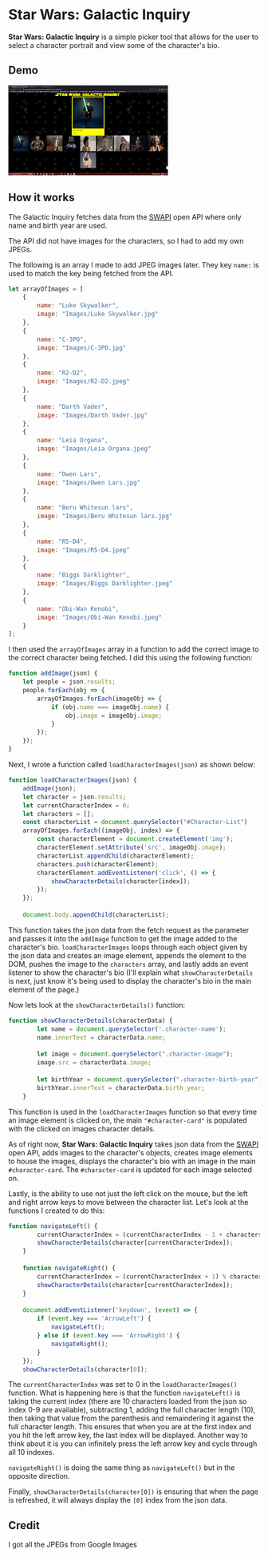 # Star Wars: Galactic Inquiry

**Star Wars: Galactic Inquiry** is a simple picker tool that allows for the user to select a character portrait and view some of the character's bio.

## Demo
![](https://github.com/TaylerSchanks/Phase-1-Project/blob/main/Images/Star_Wars_Qalactic_Inquiry%20GIF.gif)

## How it works

The Galactic Inquiry fetches data from the [SWAPI](https://swapi.dev/api/people/) open API where only name and birth year are used.

The API did not have images for the characters, so I had to add my own JPEGs.

The following is an array I made to add JPEG images later.  They key ```name:``` is used to match the key being fetched from the API.

```js
let arrayOfImages = [
    {
        name: "Luke Skywalker",
        image: "Images/Luke Skywalker.jpg"
    },
    {
        name: "C-3PO",
        image: "Images/C-3PO.jpg"
    },
    {
        name: "R2-D2",
        image: "Images/R2-D2.jpeg"
    },
    {
        name: "Darth Vader",
        image: "Images/Darth Vader.jpg"
    },
    {
        name: "Leia Organa",
        image: "Images/Leia Organa.jpeg"
    },
    {
        name: "Owen Lars",
        image: "Images/Owen Lars.jpg"
    },
    {
        name: "Beru Whitesun lars",
        image: "Images/Beru Whitesun lars.jpg"
    },
    {
        name: "R5-D4",
        image: "Images/R5-D4.jpeg"
    },
    {
        name: "Biggs Darklighter",
        image: "Images/Biggs Darklighter.jpeg"
    },
    {
        name: "Obi-Wan Kenobi",
        image: "Images/Obi-Wan Kenobi.jpeg"
    }
];
```
I then used the ```arrayOfImages``` array in a function to add the correct image to the correct character being fetched.  I did this using the following function:

```js
function addImage(json) {
    let people = json.results;
    people.forEach(obj => {
        arrayOfImages.forEach(imageObj => {
            if (obj.name === imageObj.name) {
                obj.image = imageObj.image;
            }
        });
    });
}
```
Next, I wrote a function called ```loadCharacterImages(json)``` as shown below:
```js
function loadCharacterImages(json) {
    addImage(json);
    let character = json.results;
    let currentCharacterIndex = 0;
    let characters = [];
    const characterList = document.querySelector("#Character-List")
    arrayOfImages.forEach((imageObj, index) => {
        const characterElement = document.createElement('img');
        characterElement.setAttribute('src', imageObj.image);
        characterList.appendChild(characterElement);
        characters.push(characterElement);
        characterElement.addEventListener('click', () => {
            showCharacterDetails(character[index]);
        });
    });

    document.body.appendChild(characterList);
```
This function takes the json data from the fetch request as the parameter and passes it into the ```addImage``` function to get the image added to the character's bio.  ```loadCharacterImages``` loops through each object given by the json data and creates an image element, appends the element to the DOM, pushes the image to the ```characters``` array, and lastly adds an event listener to show the character's bio (I'll explain what ```showCharacterDetails``` is next, just know it's being used to display the character's bio in the main element of the page.)

Now lets look at the ```showCharacterDetails()``` function:

```js
function showCharacterDetails(characterData) {
        let name = document.querySelector('.character-name');
        name.innerText = characterData.name;

        let image = document.querySelector(".character-image");
        image.src = characterData.image;

        let birthYear = document.querySelector(".character-birth-year");
        birthYear.innerText = characterData.birth_year;
    }
```
This function is used in the ```loadCharacterImages``` function so that every time an image element is clicked on, the main ```"#character-card"``` is populated with the clicked on images character details.

As of right now, **Star Wars: Galactic Inquiry** takes json data from the [SWAPI](https://swapi.dev/api/people/) open API, adds images to the character's objects, creates image elements to house the images, displays the character's bio with an image in the main ```#character-card```.  The ```#character-card``` is updated for each image selected on.

Lastly, is the ability to use not just the left click on the mouse, but the left and right arrow keys to move between the character list.  Let's look at the functions I created to do this:
```js
function navigateLeft() {
        currentCharacterIndex = (currentCharacterIndex - 1 + characters.length) % characters.length;
        showCharacterDetails(character[currentCharacterIndex]);
    }

    function navigateRight() {
        currentCharacterIndex = (currentCharacterIndex + 1) % characters.length;
        showCharacterDetails(character[currentCharacterIndex]);
    }

    document.addEventListener('keydown', (event) => {
        if (event.key === 'ArrowLeft') {
            navigateLeft();
        } else if (event.key === 'ArrowRight') {
            navigateRight();
        }
    });
    showCharacterDetails(character[0]);
```
The ```currentCharacterIndex``` was set to 0 in the ```loadCharacterImages()``` function.  What is happening here is that the function ```navigateLeft()``` is taking the current index (there are 10 characters loaded from the json so index 0-9 are available), subtracting 1, adding the full character length (10), then taking that value from the parenthesis and remaindering it against the full character length.  This ensures that when you are at the first index and you hit the left arrow key, the last index will be displayed.  Another way to think about it is you can infinitely press the left arrow key and cycle through all 10 indexes.

```navigateRight()``` is doing the same thing as ```navigateLeft()``` but in the opposite direction.

Finally, ```showCharacterDetails(character[0])``` is ensuring that when the page is refreshed, it will always display the ```[0]``` index from the json data.
## Credit

I got all the JPEGs from Google Images 